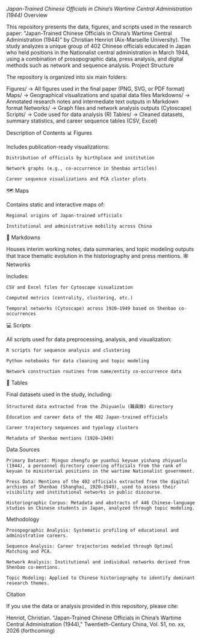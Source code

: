 *Japan-Trained Chinese Officials in China’s Wartime Central Administration (1944)*
Overview

This repository presents the data, figures, and scripts used in the research paper:
"Japan-Trained Chinese Officials in China’s Wartime Central Administration (1944)"
by Christian Henriot (Aix-Marseille University).
The study analyzes a unique group of 402 Chinese officials educated in Japan who held positions in the Nationalist central administration in March 1944, using a combination of prosopographic data, press analysis, and digital methods such as network and sequence analysis.
Project Structure

The repository is organized into six main folders:

Figures/      → All figures used in the final paper (PNG, SVG, or PDF format)
Maps/         → Geographical visualizations and spatial data files
Markdowns/    → Annotated research notes and intermediate text outputs in Markdown format
Networks/     → Graph files and network analysis outputs (Cytoscape)
Scripts/      → Code used for data analysis (R)
Tables/       → Cleaned datasets, summary statistics, and career sequence tables (CSV, Excel)

Description of Contents
📊 Figures

Includes publication-ready visualizations:

    Distribution of officials by birthplace and institution

    Network graphs (e.g., co-occurrence in Shenbao articles)

    Career sequence visualizations and PCA cluster plots

🗺️ Maps

Contains static and interactive maps of:

    Regional origins of Japan-trained officials

    Institutional and administrative mobility across China

📄 Markdowns

Houses interim working notes, data summaries, and topic modeling outputs that trace thematic evolution in the historiography and press mentions.
🕸️ Networks

Includes:

    CSV and Excel files for Cytoscape visualization

    Computed metrics (centrality, clustering, etc.)

    Temporal networks (Cytoscape) across 1920–1949 based on Shenbao co-occurrences

💻 Scripts

All scripts used for data preprocessing, analysis, and visualization:

    R scripts for sequence analysis and clustering

    Python notebooks for data cleaning and topic modeling

    Network construction routines from name/entity co-occurrence data

📂 Tables

Final datasets used in the study, including:

    Structured data extracted from the Zhiyuanlu (職員錄) directory

    Education and career data of the 402 Japan-trained officials

    Career trajectory sequences and typology clusters

    Metadata of Shenbao mentions (1920–1949)

Data Sources

    Primary Dataset: Minguo zhengfu ge yuanhui keyuan yishang zhiyuanlu (1944), a personnel directory covering officials from the rank of keyuan to ministerial positions in the wartime Nationalist government.

    Press Data: Mentions of the 402 officials extracted from the digital archives of Shenbao (Shanghai, 1920–1949), used to assess their visibility and institutional networks in public discourse.

    Historiographic Corpus: Metadata and abstracts of 446 Chinese-language studies on Chinese students in Japan, analyzed through topic modeling.

Methodology

    Prosopographic Analysis: Systematic profiling of educational and administrative careers.

    Sequence Analysis: Career trajectories modeled through Optimal Matching and PCA.

    Network Analysis: Institutional and individual networks derived from Shenbao co-mentions.

    Topic Modeling: Applied to Chinese historiography to identify dominant research themes.

Citation

If you use the data or analysis provided in this repository, please cite:

Henriot, Christian. "Japan-Trained Chinese Officials in China’s Wartime Central Administration (1944)," Twentieth-Century China, Vol. 51, no. xx, 2026 (forthcoming)
